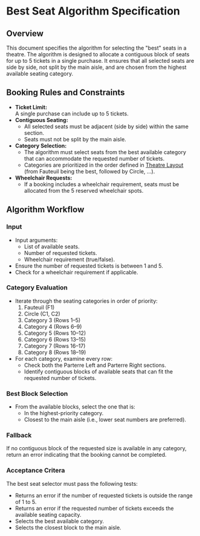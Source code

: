 # Best Seat Algorithm Specification

## Overview

This document specifies the algorithm for selecting the "best" seats in a theatre. The algorithm is designed to allocate a contiguous block of seats for up to 5 tickets in a single purchase. It ensures that all selected seats are side by side, not split by the main aisle, and are chosen from the highest available seating category.

## Booking Rules and Constraints

- **Ticket Limit:**  
  A single purchase can include up to 5 tickets.
- **Contiguous Seating:**  
  - All selected seats must be adjacent (side by side) within the same section.
  - Seats must not be split by the main aisle.
- **Category Selection:**  
  - The algorithm must select seats from the best available category that can accommodate the requested number of tickets.
  - Categories are prioritized in the order defined in [Theatre Layout](./01-SeatPlan.md) (from Fauteuil being the best, followed by Circle, ...).  
- **Wheelchair Requests:**  
  - If a booking includes a wheelchair requirement, seats must be allocated from the 5 reserved wheelchair spots.

## Algorithm Workflow

### Input

- Input arguments:
  - List of available seats.
  - Number of requested tickets.
  - Wheelchair requirement (true/false).
- Ensure the number of requested tickets is between 1 and 5.
- Check for a wheelchair requirement if applicable.

### Category Evaluation

- Iterate through the seating categories in order of priority:
  1. Fauteuil (F1)
  2. Circle (C1, C2)
  3. Category 3 (Rows 1–5)
  4. Category 4 (Rows 6–9)
  5. Category 5 (Rows 10–12)
  6. Category 6 (Rows 13–15)
  7. Category 7 (Rows 16–17)
  8. Category 8 (Rows 18–19)
- For each category, examine every row:
  - Check both the Parterre Left and Parterre Right sections.
  - Identify contiguous blocks of available seats that can fit the requested number of tickets.

### Best Block Selection

- From the available blocks, select the one that is:
  - In the highest-priority category.
  - Closest to the main aisle (i.e., lower seat numbers are preferred).

### Fallback

If no contiguous block of the requested size is available in any category, return an error indicating that the booking cannot be completed.

### Acceptance Critera

The best seat selector must pass the following tests:

* Returns an error if the number of requested tickets is outside the range of 1 to 5.
* Returns an error if the requested number of tickets exceeds the available seating capacity.
* Selects the best available category.
* Selects the closest block to the main aisle.
